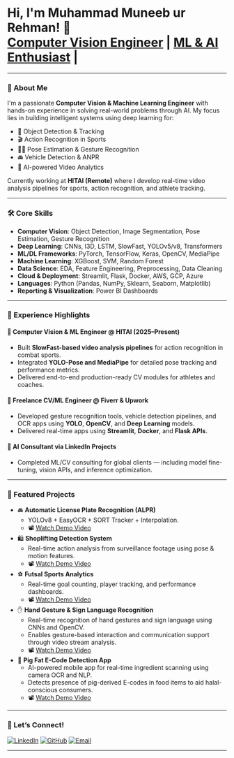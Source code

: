 <h1>Hi, I'm Muhammad Muneeb ur Rehman! 👋<br/>
<a href="https://www.linkedin.com/in/muneebqureshi313/">Computer Vision Engineer</a> | 
<a href="https://github.com/muneebqureshi313">ML & AI Enthusiast</a> | 
</h1>

---

### 🧠 About Me

I'm a passionate **Computer Vision & Machine Learning Engineer** with hands-on experience in solving real-world problems through AI. My focus lies in building intelligent systems using deep learning for:

- 🎯 Object Detection & Tracking
- 🎬 Action Recognition in Sports 
- 🧍‍♂️ Pose Estimation & Gesture Recognition
- 🚘 Vehicle Detection & ANPR
- 🧠 AI-powered Video Analytics

Currently working at **HITAI (Remote)** where I develop real-time video analysis pipelines for sports, action recognition, and athlete tracking.

---

### 🛠️ Core Skills

- **Computer Vision**: Object Detection, Image Segmentation, Pose Estimation, Gesture Recognition
- **Deep Learning**: CNNs, I3D, LSTM, SlowFast, YOLOv5/v8, Transformers
- **ML/DL Frameworks**: PyTorch, TensorFlow, Keras, OpenCV, MediaPipe
- **Machine Learning**: XGBoost, SVM, Random Forest
- **Data Science**: EDA, Feature Engineering, Preprocessing, Data Cleaning
- **Cloud & Deployment**: Streamlit, Flask, Docker, AWS, GCP, Azure
- **Languages**: Python (Pandas, NumPy, Sklearn, Seaborn, Matplotlib)
- **Reporting & Visualization**: Power BI Dashboards

---

### 💼 Experience Highlights

#### 🔹 Computer Vision & ML Engineer @ HITAI (2025–Present)
- Built **SlowFast-based video analysis pipelines** for action recognition in combat sports.
- Integrated **YOLO-Pose and MediaPipe** for detailed pose tracking and performance metrics.
- Delivered end-to-end production-ready CV modules for athletes and coaches.

#### 🔹 Freelance CV/ML Engineer @ Fiverr & Upwork
- Developed gesture recognition tools, vehicle detection pipelines, and OCR apps using **YOLO**, **OpenCV**, and **Deep Learning** models.
- Delivered real-time apps using **Streamlit**, **Docker**, and **Flask APIs**.

#### 🔹 AI Consultant via LinkedIn Projects
- Completed ML/CV consulting for global clients — including model fine-tuning, vision APIs, and inference optimization.

---

### 📂 Featured Projects

- 🚘 **Automatic License Plate Recognition (ALPR)**
  - YOLOv8 + EasyOCR + SORT Tracker + Interpolation.
  - 📽️ [Watch Demo Video](https://drive.google.com/file/d/14Jq0Lot5T_ERgGV9IkOYqmzTE3H2KsW8/view?usp=sharing)  
- 🛍️ **Shoplifting Detection System**
  - Real-time action analysis from surveillance footage using pose & motion features.
  - 📽️ [Watch Demo Video](https://drive.google.com/file/d/1f9J_paE8a3jILGdFvkKkaMAWmG_l-B64/view?usp=sharing)  
- ⚽ **Futsal Sports Analytics**
  - Real-time goal counting, player tracking, and performance dashboards.
  - 📽️ [Watch Demo Video](https://drive.google.com/file/d/1YTv6dgYLpCGQ6eoWnicCepot6ZhBJr_G/view?usp=sharing)
- ✋ **Hand Gesture & Sign Language Recognition**
  - Real-time recognition of hand gestures and sign language using CNNs and OpenCV.
  - Enables gesture-based interaction and communication support through video stream analysis.
  - 📽️ [Watch Demo Video](https://drive.google.com/file/d/1Z-JTLBi8Xnf46fxyDIDQ7AuXLU7BR3GP/view?usp=sharing)
- 📱 **Pig Fat E-Code Detection App**
  - AI-powered mobile app for real-time ingredient scanning using camera OCR and NLP.
  - Detects presence of pig-derived E-codes in food items to aid halal-conscious consumers.
  - 📽️ [Watch Demo Video](https://drive.google.com/file/d/1DeMqJ62DhyNO0hi8imniZOTJaAlYrJ4_/view?usp=sharing)  





---

### 🤝 Let’s Connect!

[![LinkedIn](https://img.shields.io/badge/LinkedIn-blue?logo=linkedin&style=for-the-badge)](https://www.linkedin.com/in/muneebqureshi313/)
[![GitHub](https://img.shields.io/badge/GitHub-black?logo=github&style=for-the-badge)](https://github.com/muneebqureshi313)
[![Email](https://img.shields.io/badge/Email-grey?logo=gmail&style=for-the-badge)](mailto:muneebqureshi313@gmail.com)

---

<!--
**muneebqureshi313/muneebqureshi313** is a special GitHub README that appears on your profile.
-->

